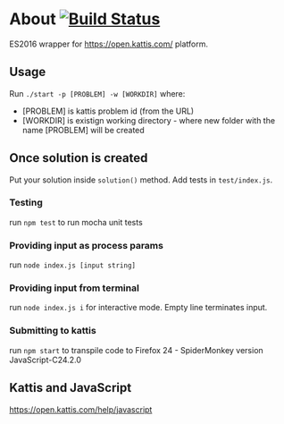# About [![Build Status](https://travis-ci.org/karpikpl/kattis-js-palindromesubstring.svg?branch=master)](https://travis-ci.org/karpikpl/kattis-js-palindromesubstring)
ES2016 wrapper for https://open.kattis.com/ platform.

## Usage
Run `./start -p [PROBLEM] -w [WORKDIR]` where:
* [PROBLEM] is kattis problem id (from the URL)
* [WORKDIR] is existign working directory - where new folder with the name [PROBLEM] will be created

## Once solution is created
Put your solution inside `solution()` method. Add tests in `test/index.js`.

### Testing
run `npm test` to run mocha unit tests

### Providing input as process params
run `node index.js [input string]`

### Providing input from terminal
run `node index.js i` for interactive mode. Empty line terminates input.

### Submitting to kattis
run `npm start` to transpile code to Firefox 24 - SpiderMonkey version JavaScript-C24.2.0

## Kattis and JavaScript
https://open.kattis.com/help/javascript
